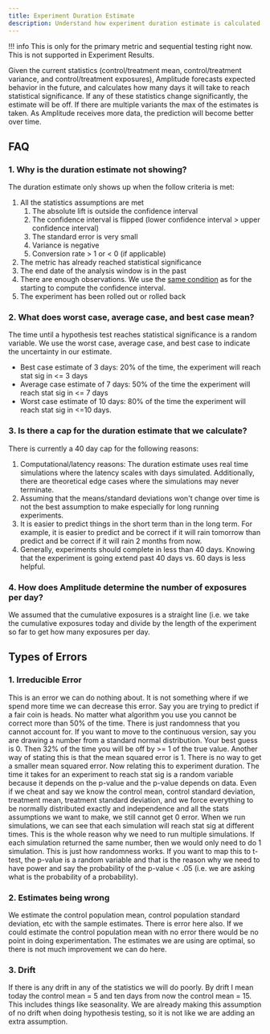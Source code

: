```yaml
---
title: Experiment Duration Estimate
description: Understand how experiment duration estimate is calculated
---
```


!!! info
    This is only for the primary metric and sequential testing right now. This is not supported in Experiment Results.

Given the current statistics (control/treatment mean, control/treatment variance, and control/treatment exposures), Amplitude forecasts expected behavior in the future, and calculates how many days it will take to reach statistical significance. If any of these statistics change significantly, the estimate will be off. If there are multiple variants the max of the estimates is taken. As Amplitude receives more data, the prediction will become better over time. 

## FAQ

### 1. Why is the duration estimate not showing?

The duration estimate only shows up when the follow criteria is met:

1. All the statistics assumptions are met
    1. The absolute lift is outside the confidence interval
    2. The confidence interval is flipped (lower confidence interval > upper confidence interval)
    3. The standard error is very small
    4. Variance is negative
    5. Conversion rate > 1 or < 0 (if applicable)
2. The metric has already reached statistical significance
3. The end date of the analysis window is in the past
4. There are enough observations. We use the [same condition](https://help.amplitude.com/hc/en-us/articles/4403176829709-How-Amplitude-Experiment-uses-sequential-testing-for-statistical-inference#why-don%E2%80%99t-i-see-any-confidence-interval-on-the-confidence-interv) as for the starting to compute the confidence interval. 
5. The experiment has been rolled out or rolled back

### 2. What does worst case, average case, and best case mean?

The time until a hypothesis test reaches statistical significance is a random variable. We use the worst case, average case, and best case to indicate the uncertainty in our estimate. 

* Best case estimate of 3 days: 20% of the time, the experiment will reach stat sig in <= 3 days
* Average case estimate of 7 days: 50% of the time the experiment will reach stat sig in <= 7 days
* Worst case estimate of 10 days: 80% of the time the experiment will reach stat sig in <=10 days.

### 3. Is there a cap for the duration estimate that we calculate?

There is currently a 40 day cap for the following reasons:

1. Computational/latency reasons: The duration estimate uses real time simulations where the latency scales with days simulated. Additionally, there are theoretical edge cases where the simulations may never terminate.
2. Assuming that the means/standard deviations won't change over time is not the best assumption to make especially for long running experiments.
3. It is easier to predict things in the short term than in the long term. For example, it is easier to predict and be correct if it will rain tomorrow than predict and be correct if it will rain 2 months from now.
4. Generally, experiments should complete in less than 40 days. Knowing that the experiment is going extend past 40 days vs. 60 days is less helpful.

### 4. How does Amplitude determine the number of exposures per day?

We assumed that the cumulative exposures is a straight line (i.e. we take the cumulative exposures today and divide by the length of the experiment so far to get how many exposures per day. 

## Types of Errors

### 1. Irreducible Error

This is an error we can do nothing about. It is not something where if we spend more time we can decrease this error. Say you are trying to predict if a fair coin is heads. No matter what algorithm you use you cannot be correct more than 50% of the time. There is just randomness that you cannot account for. If you want to move to the continuous version, say you are drawing a number from a standard normal distribution. Your best guess is 0. Then 32% of the time you will be off by >= 1 of the true value. Another way of stating this is that the mean squared error is 1. There is no way to get a smaller mean squared error. Now relating this to experiment duration. The time it takes for an experiment to reach stat sig is a random variable because it depends on the p-value and the p-value depends on data. Even if we cheat and say we know the control mean, control standard deviation, treatment mean, treatment standard deviation, and we force everything to be normally distributed exactly and independence and all the stats assumptions we want to make, we still cannot get 0 error. When we run simulations, we can see that each simulation will reach stat sig at different times. This is the whole reason why we need to run multiple simulations. If each simulation returned the same number, then we would only need to do 1 simulation. This is just how randomness works. If you want to map this to t-test, the p-value is a random variable and that is the reason why we need to have power and say the probability of the p-value < .05 (i.e. we are asking what is the probability of a probability).

### 2. Estimates being wrong

We estimate the control population mean, control population standard deviation, etc with the sample estimates. There is error here also. If we could estimate the control population mean with no error there would be no point in doing experimentation. The estimates we are using are optimal, so there is not much improvement we can do here.

### 3. Drift

If there is any drift in any of the statistics we will do poorly. By drift I mean today the control mean = 5 and ten days from now the control mean = 15. This includes things like seasonality. We are already making this assumption of no drift when doing hypothesis testing, so it is not like we are adding an extra assumption.
